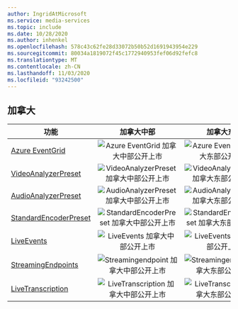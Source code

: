 ```yaml
---
author: IngridAtMicrosoft
ms.service: media-services
ms.topic: include
ms.date: 10/28/2020
ms.author: inhenkel
ms.openlocfilehash: 578c43c62fe28d33072b50b52d1691943954e229
ms.sourcegitcommit: 80034a1819072f45c1772940953fef06d92fefc8
ms.translationtype: MT
ms.contentlocale: zh-CN
ms.lasthandoff: 11/03/2020
ms.locfileid: "93242500"
---
```

<!--Feature availability in region-->
## <a name="canada"></a>加拿大

| 功能 | 加拿大中部 | 加拿大东部 |
| --- | :---: | :---: |
| [Azure EventGrid](../reacting-to-media-services-events.md) |![Azure EventGrid 加拿大中部公开上市](../media/azure-clouds-regions/ga.svg)  |![Azure EventGrid 加拿大东部公开上市](../media/azure-clouds-regions/ga.svg) |
| [VideoAnalyzerPreset](../analyzing-video-audio-files-concept.md) |![VideoAnalyzerPreset 加拿大中部公开上市](../media/azure-clouds-regions/ga.svg)  | ![VideoAnalyzerPreset 加拿大东部公开上市](../media/azure-clouds-regions/ga.svg) |
| [AudioAnalyzerPreset](../analyzing-video-audio-files-concept.md) |![AudioAnalyzerPreset 加拿大中部公开上市](../media/azure-clouds-regions/ga.svg)  | ![AudioAnalyzerPreset 加拿大东部公开上市](../media/azure-clouds-regions/ga.svg) |
| [StandardEncoderPreset](../encoding-concept.md) |![StandardEncoderPreset 加拿大中部公开上市](../media/azure-clouds-regions/ga.svg)  | ![StandardEncoderPreset 加拿大东部公开上市](../media/azure-clouds-regions/ga.svg) |
| [LiveEvents](../live-streaming-overview.md) |![LiveEvents 加拿大中部公开上市](../media/azure-clouds-regions/ga.svg)  | ![LiveEvents 加拿大东部公开上市](../media/azure-clouds-regions/ga.svg) |
| [StreamingEndpoints](../streaming-endpoint-concept.md) |![Streamingendpoint 加拿大中部公开上市](../media/azure-clouds-regions/ga.svg) | ![Streamingendpoint 加拿大东部公开上市](../media/azure-clouds-regions/ga.svg)  |
| [LiveTranscription](../live-transcription.md) |![LiveTranscription 加拿大中部公开上市](../media/azure-clouds-regions/ga.svg) |![LiveTranscription 加拿大东部公开上市](../media/azure-clouds-regions/ga.svg) |
